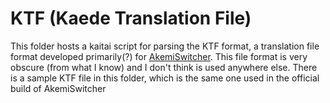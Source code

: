 # KTF (Kaede Translation File)
This folder hosts a kaitai script for parsing the KTF format, a translation file format developed primarily(?) for [AkemiSwitcher](https://github.com/osu-katakuna/AkemiSwitcher). This file format is very obscure (from what I know) and I don't think is used anywhere else.
There is a sample KTF file in this folder, which is the same one used in the official build of AkemiSwitcher
